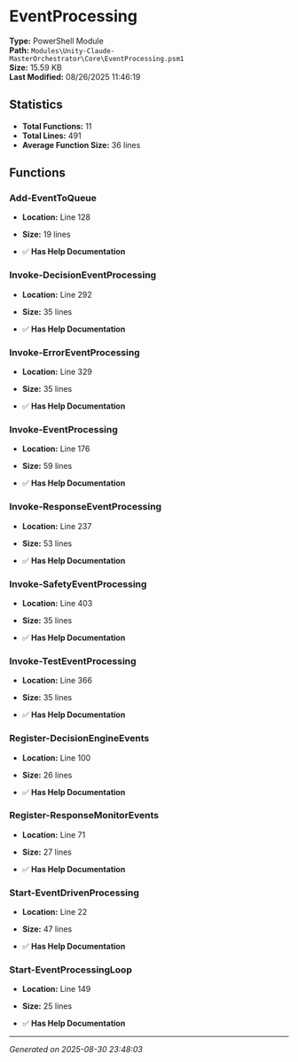 # EventProcessing

**Type:** PowerShell Module  
**Path:** `Modules\Unity-Claude-MasterOrchestrator\Core\EventProcessing.psm1`  
**Size:** 15.59 KB  
**Last Modified:** 08/26/2025 11:46:19  

## Statistics

- **Total Functions:** 11
- **Total Lines:** 491
- **Average Function Size:** 36 lines

## Functions


### Add-EventToQueue

- **Location:** Line 128
- **Size:** 19 lines

- ✅ **Has Help Documentation** 
### Invoke-DecisionEventProcessing

- **Location:** Line 292
- **Size:** 35 lines

- ✅ **Has Help Documentation** 
### Invoke-ErrorEventProcessing

- **Location:** Line 329
- **Size:** 35 lines

- ✅ **Has Help Documentation** 
### Invoke-EventProcessing

- **Location:** Line 176
- **Size:** 59 lines

- ✅ **Has Help Documentation** 
### Invoke-ResponseEventProcessing

- **Location:** Line 237
- **Size:** 53 lines

- ✅ **Has Help Documentation** 
### Invoke-SafetyEventProcessing

- **Location:** Line 403
- **Size:** 35 lines

- ✅ **Has Help Documentation** 
### Invoke-TestEventProcessing

- **Location:** Line 366
- **Size:** 35 lines

- ✅ **Has Help Documentation** 
### Register-DecisionEngineEvents

- **Location:** Line 100
- **Size:** 26 lines

- ✅ **Has Help Documentation** 
### Register-ResponseMonitorEvents

- **Location:** Line 71
- **Size:** 27 lines

- ✅ **Has Help Documentation** 
### Start-EventDrivenProcessing

- **Location:** Line 22
- **Size:** 47 lines

- ✅ **Has Help Documentation** 
### Start-EventProcessingLoop

- **Location:** Line 149
- **Size:** 25 lines

- ✅ **Has Help Documentation**

---
*Generated on 2025-08-30 23:48:03*
